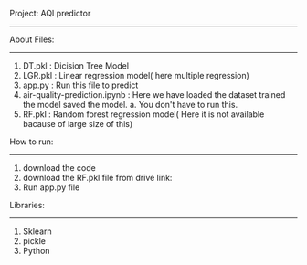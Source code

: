 Project: AQI predictor
*******************************************

About Files:
*********************
1. DT.pkl : Dicision Tree Model
2. LGR.pkl : Linear regression model( here multiple regression)
3. app.py :  Run this file to predict
4. air-quality-prediction.ipynb : Here we have loaded the dataset trained the model saved the model.
    a. You don't have to run this. 
6. RF.pkl : Random forest regression model( Here it is not available bacause of large size of this)

How to run:
**********************
1. download the code
2. download the RF.pkl file from drive link:
3. Run app.py file

Libraries:
********************************
1. Sklearn
2. pickle
3. Python


